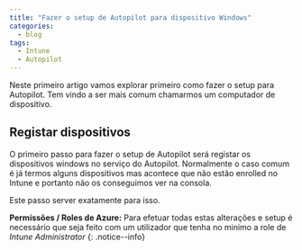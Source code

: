 ```yaml
---
title: "Fazer o setup de Autopilot para dispositivo Windows"
categories:
  - blog
tags:
  - Intune
  - Autopilot
---
```


Neste primeiro artigo vamos explorar primeiro como fazer o setup para Autopilot. Tem vindo a ser mais comum chamarmos um computador de dispositivo.

<H2>Registar dispositivos</H2>

O primeiro passo para fazer o setup de Autopilot será registar os dispositivos windows no serviço do Autopilot. Normalmente o caso comum é já termos alguns dispositivos mas acontece que não estão enrolled no Intune e portanto não os conseguimos ver na consola.

Este passo server exatamente para isso.

**Permissões / Roles de Azure:** Para efetuar todas estas alterações e setup é necessário que seja feito com um utilizador que tenha no minimo a role de *Intune Administrator*
{: .notice--info}